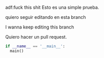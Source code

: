 adf:fuck this shit
Esto es una simple prueba.

quiero seguir editando en esta branch

I wanna keep editing this branch

Quiero hacer un pull request.

```python
if __name__ == '__main__':
  main()
```
